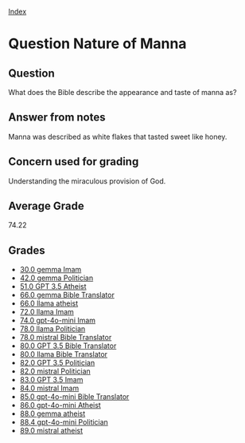 
[Index](../../index.md)
# Question Nature of Manna
## Question
What does the Bible describe the appearance and taste of manna as?

## Answer from notes
Manna was described as white flakes that tasted sweet like honey.

## Concern used for grading
Understanding the miraculous provision of God.

## Average Grade
74.22

## Grades
 * [30.0 gemma Imam](../answers/gemma_Imam/Nature_of_Manna.md)
 * [42.0 gemma Politician](../answers/gemma_Politician/Nature_of_Manna.md)
 * [51.0 GPT 3.5 Atheist](../answers/GPT_3.5_Atheist/Nature_of_Manna.md)
 * [66.0 gemma Bible Translator](../answers/gemma_Bible_Translator/Nature_of_Manna.md)
 * [66.0 llama atheist](../answers/llama_atheist/Nature_of_Manna.md)
 * [72.0 llama Imam](../answers/llama_Imam/Nature_of_Manna.md)
 * [74.0 gpt-4o-mini Imam](../answers/gpt-4o-mini_Imam/Nature_of_Manna.md)
 * [78.0 llama Politician](../answers/llama_Politician/Nature_of_Manna.md)
 * [78.0 mistral Bible Translator](../answers/mistral_Bible_Translator/Nature_of_Manna.md)
 * [80.0 GPT 3.5 Bible Translator](../answers/GPT_3.5_Bible_Translator/Nature_of_Manna.md)
 * [80.0 llama Bible Translator](../answers/llama_Bible_Translator/Nature_of_Manna.md)
 * [82.0 GPT 3.5 Politician](../answers/GPT_3.5_Politician/Nature_of_Manna.md)
 * [82.0 mistral Politician](../answers/mistral_Politician/Nature_of_Manna.md)
 * [83.0 GPT 3.5 Imam](../answers/GPT_3.5_Imam/Nature_of_Manna.md)
 * [84.0 mistral Imam](../answers/mistral_Imam/Nature_of_Manna.md)
 * [85.0 gpt-4o-mini Bible Translator](../answers/gpt-4o-mini_Bible_Translator/Nature_of_Manna.md)
 * [86.0 gpt-4o-mini Atheist](../answers/gpt-4o-mini_Atheist/Nature_of_Manna.md)
 * [88.0 gemma atheist](../answers/gemma_atheist/Nature_of_Manna.md)
 * [88.4 gpt-4o-mini Politician](../answers/gpt-4o-mini_Politician/Nature_of_Manna.md)
 * [89.0 mistral atheist](../answers/mistral_atheist/Nature_of_Manna.md)
